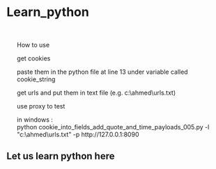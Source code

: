 # Learn_python
<br>
<OL>How to use</OL>
<OL>get cookies</OL>
<OL>paste them in the python file at line 13 under variable called cookie_string </OL>
<OL>get urls and put them in text file (e.g. c:\ahmed\urls.txt)</OL>
<OL>use proxy to test</OL>
<OL>in windows :
<br>
python cookie_into_fields_add_quote_and_time_payloads_005.py -l "c:\ahmed\urls.txt" -p http://127.0.0.1:8090
</OL>


## Let us learn python here
